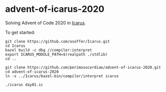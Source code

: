 # advent-of-icarus-2020
Solving Advent of Code 2020 in [Icarus](https://github.com/asoffer/Icarus).

To get started:

```
git clone https://github.com/asoffer/Icarus.git
cd Icarus
bazel build -c dbg //compiler:interpret
export ICARUS_MODULE_PATH=$(realpath ./stdlib)
cd ..

git clone https://github.com/perimosocordiae/advent-of-icarus-2020.git
cd advent-of-icarus-2020
ln -s ../Icarus/bazel-bin/compiler/interpret icarus

./icarus day01.ic
```
